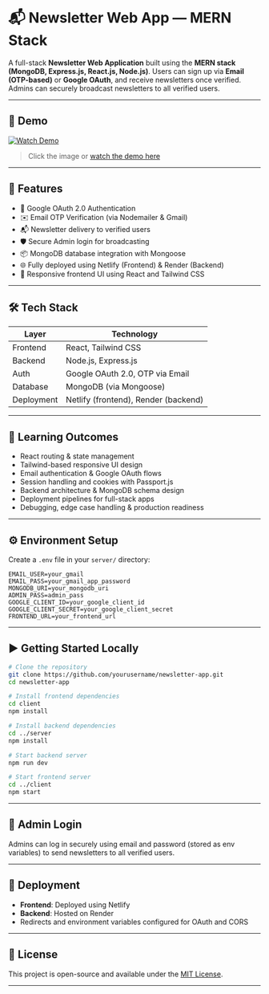 # 📬 Newsletter Web App — MERN Stack

A full-stack **Newsletter Web Application** built using the **MERN stack (MongoDB, Express.js, React.js, Node.js)**. Users can sign up via **Email (OTP-based)** or **Google OAuth**, and receive newsletters once verified. Admins can securely broadcast newsletters to all verified users.

---

## 🎥 Demo

[![Watch Demo](https://img.youtube.com/vi/3xExa8g6jAI/hqdefault.jpg)](https://www.youtube.com/watch?v=3xExa8g6jAI)

> Click the image or [watch the demo here](https://www.youtube.com/watch?v=3xExa8g6jAI)

---

## 🚀 Features

- 🔐 Google OAuth 2.0 Authentication  
- ✉️ Email OTP Verification (via Nodemailer & Gmail)  
- 📬 Newsletter delivery to verified users  
- 🛡️ Secure Admin login for broadcasting  
- 📦 MongoDB database integration with Mongoose  
- 🌐 Fully deployed using Netlify (Frontend) & Render (Backend)  
- 🎨 Responsive frontend UI using React and Tailwind CSS

---

## 🛠️ Tech Stack

| Layer       | Technology                    |
|-------------|-------------------------------|
| Frontend    | React, Tailwind CSS           |
| Backend     | Node.js, Express.js           |
| Auth        | Google OAuth 2.0, OTP via Email |
| Database    | MongoDB (via Mongoose)        |
| Deployment  | Netlify (frontend), Render (backend) |

---

## 🌱 Learning Outcomes

- React routing & state management  
- Tailwind-based responsive UI design  
- Email authentication & Google OAuth flows  
- Session handling and cookies with Passport.js  
- Backend architecture & MongoDB schema design  
- Deployment pipelines for full-stack apps  
- Debugging, edge case handling & production readiness

---

## ⚙️ Environment Setup

Create a `.env` file in your `server/` directory:

```env
EMAIL_USER=your_gmail
EMAIL_PASS=your_gmail_app_password
MONGODB_URI=your_mongodb_uri
ADMIN_PASS=admin_pass
GOOGLE_CLIENT_ID=your_google_client_id
GOOGLE_CLIENT_SECRET=your_google_client_secret
FRONTEND_URL=your_frontend_url
````

---

## ▶️ Getting Started Locally

```bash
# Clone the repository
git clone https://github.com/yourusername/newsletter-app.git
cd newsletter-app

# Install frontend dependencies
cd client
npm install

# Install backend dependencies
cd ../server
npm install

# Start backend server
npm run dev

# Start frontend server
cd ../client
npm start
```

---

## 🔐 Admin Login

Admins can log in securely using email and password (stored as env variables) to send newsletters to all verified users.

---

## 📢 Deployment

* **Frontend**: Deployed using Netlify
* **Backend**: Hosted on Render
* Redirects and environment variables configured for OAuth and CORS

---

## 📎 License

This project is open-source and available under the [MIT License](LICENSE).

---
